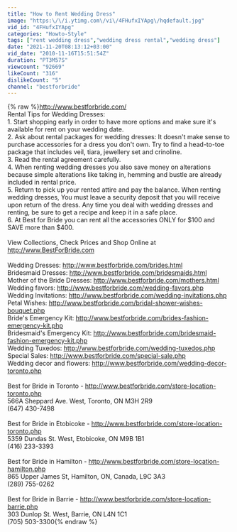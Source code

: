 ```yaml
---
title: "How to Rent Wedding Dress"
image: "https:\/\/i.ytimg.com\/vi\/4FHufxIYApg\/hqdefault.jpg"
vid_id: "4FHufxIYApg"
categories: "Howto-Style"
tags: ["rent wedding dress","wedding dress rental","wedding dress"]
date: "2021-11-20T08:13:12+03:00"
vid_date: "2010-11-16T15:51:54Z"
duration: "PT3M57S"
viewcount: "92669"
likeCount: "316"
dislikeCount: "5"
channel: "bestforbride"
---
```

{% raw %}<a rel="nofollow" target="blank" href="http://www.bestforbride.com/">http://www.bestforbride.com/</a><br />Rental Tips for Wedding Dresses:<br />1. Start shopping early in order to have more options and make sure it's available for rent on your wedding date.<br />2. Ask about rental packages for wedding dresses: It doesn't make sense to purchase accessories for a dress you don't own. Try to find a head-to-toe package that includes veil, tiara, jewellery set and crinoline.<br />3. Read the rental agreement carefully.<br />4. When renting wedding dresses you also save money on alterations because simple alterations like taking in, hemming and bustle are already included in rental price.<br />5. Return to pick up your rented attire and pay the balance. When renting wedding dresses, You must leave a security deposit that you will receive upon return of the dress. Any time you deal with wedding dresses and renting, be sure to get a recipe and keep it in a safe place.<br />6. At Best for Bride you can rent all the accessories ONLY for $100 and SAVE more than $400.<br /><br />View Collections, Check Prices and Shop Online at <a rel="nofollow" target="blank" href="http://www.BestForBride.com">http://www.BestForBride.com</a><br /><br />Wedding Dresses: <a rel="nofollow" target="blank" href="http://www.bestforbride.com/brides.html">http://www.bestforbride.com/brides.html</a><br />Bridesmaid Dresses: <a rel="nofollow" target="blank" href="http://www.bestforbride.com/bridesmaids.html">http://www.bestforbride.com/bridesmaids.html</a><br />Mother of the Bride Dresses: <a rel="nofollow" target="blank" href="http://www.bestforbride.com/mothers.html">http://www.bestforbride.com/mothers.html</a><br />Wedding favors: <a rel="nofollow" target="blank" href="http://www.bestforbride.com/wedding-favors.php">http://www.bestforbride.com/wedding-favors.php</a><br />Wedding Invitations: <a rel="nofollow" target="blank" href="http://www.bestforbride.com/wedding-invitations.php">http://www.bestforbride.com/wedding-invitations.php</a><br />Petal Wishes: <a rel="nofollow" target="blank" href="http://www.bestforbride.com/bridal-shower-wishes-bouquet.php">http://www.bestforbride.com/bridal-shower-wishes-bouquet.php</a><br />Bride's Emergency Kit: <a rel="nofollow" target="blank" href="http://www.bestforbride.com/brides-fashion-emergency-kit.php">http://www.bestforbride.com/brides-fashion-emergency-kit.php</a><br />Bridesmaid's Emergency Kit: <a rel="nofollow" target="blank" href="http://www.bestforbride.com/bridesmaid-fashion-emergency-kit.php">http://www.bestforbride.com/bridesmaid-fashion-emergency-kit.php</a><br />Wedding Tuxedos: <a rel="nofollow" target="blank" href="http://www.bestforbride.com/wedding-tuxedos.php">http://www.bestforbride.com/wedding-tuxedos.php</a><br />Special Sales: <a rel="nofollow" target="blank" href="http://www.bestforbride.com/special-sale.php">http://www.bestforbride.com/special-sale.php</a><br />Wedding decor and flowers: <a rel="nofollow" target="blank" href="http://www.bestforbride.com/wedding-decor-toronto.php">http://www.bestforbride.com/wedding-decor-toronto.php</a><br /><br />Best for Bride in Toronto - <a rel="nofollow" target="blank" href="http://www.bestforbride.com/store-location-toronto.php">http://www.bestforbride.com/store-location-toronto.php</a><br />566A Sheppard Ave. West, Toronto, ON M3H 2R9<br />(647) 430-7498<br /><br />Best for Bride in Etobicoke - <a rel="nofollow" target="blank" href="http://www.bestforbride.com/store-location-toronto.php">http://www.bestforbride.com/store-location-toronto.php</a><br />5359 Dundas St. West, Etobicoke, ON M9B 1B1<br />(416) 233-3393<br /><br />Best for Bride in Hamilton - <a rel="nofollow" target="blank" href="http://www.bestforbride.com/store-location-hamilton.php">http://www.bestforbride.com/store-location-hamilton.php</a><br />865 Upper James St, Hamilton, ON, Canada, L9C 3A3<br />(289) 755-0262 <br /><br />Best for Bride in Barrie - <a rel="nofollow" target="blank" href="http://www.bestforbride.com/store-location-barrie.php">http://www.bestforbride.com/store-location-barrie.php</a><br />303 Dunlop St. West, Barrie, ON L4N 1C1<br />(705) 503-3300{% endraw %}
